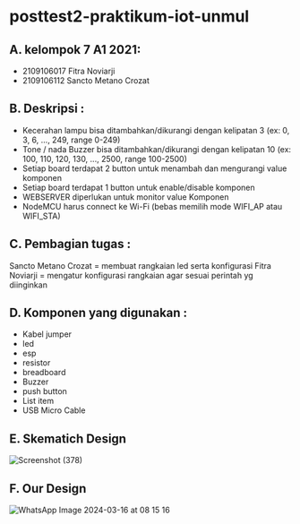 # posttest2-praktikum-iot-unmul
## A. kelompok 7 A1 2021:
 - 2109106017 Fitra Noviarji
 - 2109106112 Sancto Metano Crozat
## B. Deskripsi :
 -  Kecerahan lampu bisa ditambahkan/dikurangi dengan kelipatan 3 (ex: 0, 3, 6, ..., 249, range 0-249)
 - Tone / nada Buzzer bisa ditambahkan/dikurangi dengan kelipatan 10 (ex: 100, 110, 120, 130, ..., 2500, range 100-2500)
 - Setiap board terdapat 2 button untuk menambah dan mengurangi value komponen
 - Setiap board terdapat 1 button untuk enable/disable komponen
 - WEBSERVER diperlukan untuk monitor value Komponen
 - NodeMCU harus connect ke Wi-Fi (bebas memilih mode WIFI_AP atau WIFI_STA)
## C. Pembagian tugas :
Sancto Metano Crozat = membuat rangkaian led serta konfigurasi
Fitra Noviarji = mengatur konfigurasi rangkaian agar sesuai perintah yg diinginkan
## D. Komponen yang digunakan :
 - Kabel jumper
 - led
 - esp
 - resistor
 - breadboard
 - Buzzer
 - push button
 - List item
 - USB Micro Cable
 ## E. Skematich Design
 ![Screenshot (378)](https://github.com/FitraNoviarji/posttest2-praktikum-iot-unmul/assets/113648587/0045f039-6acd-4cfc-8e7e-b9a3db364c17)
 ## F. Our Design
![WhatsApp Image 2024-03-16 at 08 15 16](https://github.com/FitraNoviarji/posttest2-praktikum-iot-unmul/assets/113648587/93fa4ef7-d334-400f-b6c2-5dbac69650cc)
 
